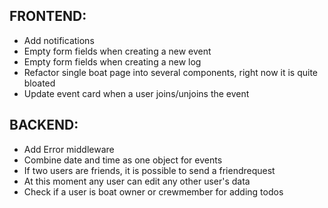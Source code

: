 ## FRONTEND: 
- Add notifications
- Empty form fields when creating a new event
- Empty form fields when creating a new log
- Refactor single boat page into several components, right now it is quite bloated
- Update event card when a user joins/unjoins the event

## BACKEND: 
- Add Error middleware
- Combine date and time as one object for events
- If two users are friends, it is possible to send a friendrequest
- At this moment any user can edit any other user's data
- Check if a user is boat owner or crewmember for adding todos